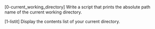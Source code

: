 [0-current_working_directory] Write a script that prints the absolute path name of the current working directory.

[1-listit] Display the contents list of your current directory.
